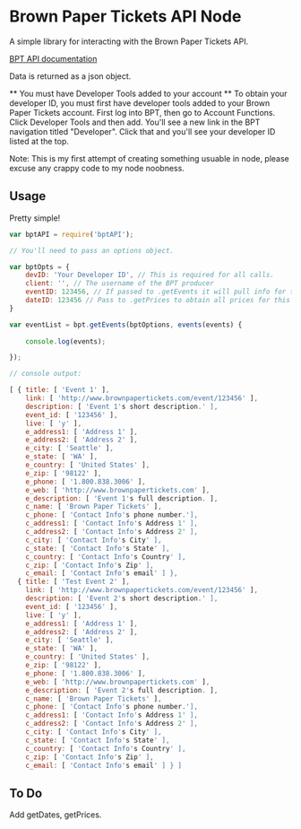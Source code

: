 Brown Paper Tickets API Node
============================

A simple library for interacting with the Brown Paper Tickets API.

[BPT API documentation](http://www.brownpapertickets.com/apidocs/index.html)

Data is returned as a json object.

** You must have Developer Tools added to your account **
To obtain your developer ID, you must first have developer tools added to your Brown Paper Tickets account. First log into BPT, then go to Account Functions. Click Developer Tools and then add. You'll see a new link in the BPT navigation titled "Developer". Click that and you'll see your developer ID listed at the top.

Note: This is my first attempt of creating something usuable in node, please excuse any crappy code to my node noobness.

Usage
-----

Pretty simple!

``` javascript
var bptAPI = require('bptAPI');

// You'll need to pass an options object. 

var bptOpts = {
	devID: 'Your Developer ID', // This is required for all calls.
	client: '', // The username of the BPT producer
	eventID: 123456, // If passed to .getEvents it will pull info for this event only
	dateID: 123456 // Pass to .getPrices to obtain all prices for this date (not yet implemented)
}

var eventList = bpt.getEvents(bptOptions, events(events) {
	
	console.log(events);

});

// console output:

[ { title: [ 'Event 1' ],
    link: [ 'http://www.brownpapertickets.com/event/123456' ],
    description: [ 'Event 1's short description.' ],
    event_id: [ '123456' ],
    live: [ 'y' ],
    e_address1: [ 'Address 1' ],
    e_address2: [ 'Address 2' ],
    e_city: [ 'Seattle' ],
    e_state: [ 'WA' ],
    e_country: [ 'United States' ],
    e_zip: [ '98122' ],
    e_phone: [ '1.800.838.3006' ],
    e_web: [ 'http://www.brownpapertickets.com' ],
    e_description: [ 'Event 1's full description. ],
    c_name: [ 'Brown Paper Tickets' ],
    c_phone: [ 'Contact Info's phone number.'],
    c_address1: [ 'Contact Info's Address 1' ],
    c_address2: [ 'Contact Info's Address 2' ],
    c_city: [ 'Contact Info's City' ],
    c_state: [ 'Contact Info's State' ],
    c_country: [ 'Contact Info's Country' ],
    c_zip: [ 'Contact Info's Zip' ],
    c_email: [ 'Contact Info's email' ] },
  { title: [ 'Test Event 2' ],
    link: [ 'http://www.brownpapertickets.com/event/123456' ],
    description: [ 'Event 2's short description.' ],
    event_id: [ '123456' ],
    live: [ 'y' ],
    e_address1: [ 'Address 1' ],
    e_address2: [ 'Address 2' ],
    e_city: [ 'Seattle' ],
    e_state: [ 'WA' ],
    e_country: [ 'United States' ],
    e_zip: [ '98122' ],
    e_phone: [ '1.800.838.3006' ],
    e_web: [ 'http://www.brownpapertickets.com' ],
    e_description: [ 'Event 2's full description. ],
    c_name: [ 'Brown Paper Tickets' ],
    c_phone: [ 'Contact Info's phone number.'],
    c_address1: [ 'Contact Info's Address 1' ],
    c_address2: [ 'Contact Info's Address 2' ],
    c_city: [ 'Contact Info's City' ],
    c_state: [ 'Contact Info's State' ],
    c_country: [ 'Contact Info's Country' ],
    c_zip: [ 'Contact Info's Zip' ],
    c_email: [ 'Contact Info's email' ] } ]
```

To Do
-----

Add getDates, getPrices.